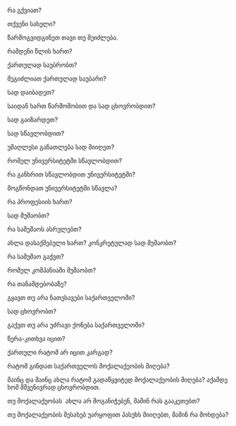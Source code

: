 რა გქვიათ?

თქვენი სახელი?

წარმოგვიდგინეთ თავი თუ შეიძლება.

რამდენი წლის ხართ?

ქართულად საუბრობთ?

შეგიძლიათ ქართულად საუბარი?

სად დაიბადეთ?

საიდან ხართ წარმოშობით და სად ცხოვრობდით?

სად გაიზარდეთ?

სად სწავლობდით?

უმაღლესი განათლება სად მიიღეთ?

რომელ უნივერსიტეტში სწავლობდით?

რა განხრით სწავლობდით უნივერსიტეტში?

მოგწონდათ უნივერსიტეტში სწავლა?

რა პროფესიის ხართ?

სად მუშაობთ?

რა სამუშაოს ასრულებთ?

ახლა დასაქმებული ხართ? კონკრეტულად სად მუშაობთ?

რა სამუშაო გაქვთ?

რომელ კომპანიაში მუშაობთ?

რა თანამდებობაზე?

გყავთ თუ არა ნათესავები საქართველოში?

სად ცხოვრობთ?

გაქვთ თუ არა უძრავი ქონება საქართველოში?

წერა-კითხვა იცით?

ქართული რატომ არ იცით კარგად?

რატომ გინდათ საქართველოს მოქალაქეობის მიღება?

მაინც და მაინც ახლა რატომ გადაწყვიტედ მოქალაქეობის მიღება? აქამდე ხომ მშვენივრად ცხოვრობდით.

თუ მოქალაქეობას  ახლა არ მოგანიჭებენ, მაშინ რას გააკეთებთ? 

თუ მოქალაქეობის შესახებ უარყოფით პასუხს მიიღებთ, მაშინ რა მოხდება?